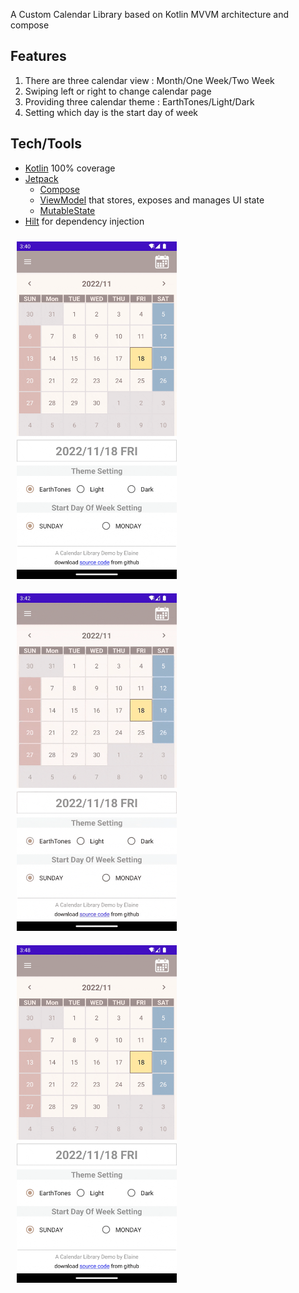 A Custom Calendar Library based on Kotlin MVVM architecture and compose

## Features
1. There are three calendar view : Month/One Week/Two Week
2. Swiping left or right to change calendar page
3. Providing three calendar theme : EarthTones/Light/Dark
4. Setting which day is the start day of week

## Tech/Tools
* [Kotlin](https://kotlinlang.org/) 100% coverage
* [Jetpack](https://developer.android.com/jetpack)
    * [Compose](https://developer.android.com/jetpack/compose) 
    * [ViewModel](https://developer.android.com/topic/libraries/architecture/viewmodel) that stores, exposes and manages UI state
    * [MutableState](https://developer.android.com/jetpack/compose/state)
* [Hilt](https://developer.android.com/training/dependency-injection/hilt-jetpack) for dependency injection

<img src="readme/calendar_mode_change.gif" width="256" height="540" hspace="10" vspace="10">  <img src="readme/calendar_theme_change.gif" width="256" height="540" hspace="10" vspace="10">  <img src="readme/calendar_start_day_of_week_change.gif" width="256" height="540" hspace="10" vspace="10">

